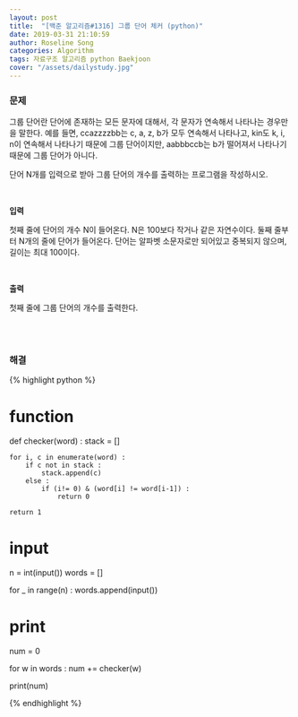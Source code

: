 ```yaml
---
layout: post
title:  "[백준 알고리즘#1316] 그룹 단어 체커 (python)"
date: 2019-03-31 21:10:59
author: Roseline Song
categories: Algorithm
tags: 자료구조 알고리즘 python Baekjoon
cover: "/assets/dailystudy.jpg"
---
```



### 문제

그룹 단어란 단어에 존재하는 모든 문자에 대해서, 각 문자가 연속해서 나타나는 경우만을 말한다. 예를 들면, ccazzzzbb는 c, a, z, b가 모두 연속해서 나타나고, kin도 k, i, n이 연속해서 나타나기 때문에 그룹 단어이지만, aabbbccb는 b가 떨어져서 나타나기 때문에 그룹 단어가 아니다.

단어 N개를 입력으로 받아 그룹 단어의 개수를 출력하는 프로그램을 작성하시오.

<br>

**입력**

첫째 줄에 단어의 개수 N이 들어온다. N은 100보다 작거나 같은 자연수이다. 둘째 줄부터 N개의 줄에 단어가 들어온다. 단어는 알파벳 소문자로만 되어있고 중복되지 않으며, 길이는 최대 100이다.

<br>

**출력**

첫째 줄에 그룹 단어의 개수를 출력한다.

<br>
<br>

### 해결

{% highlight python %}

# function
def checker(word) :
    stack = []
    
    for i, c in enumerate(word) : 
        if c not in stack : 
            stack.append(c)
        else : 
            if (i!= 0) & (word[i] != word[i-1]) :
                return 0
    
    return 1

# input
n = int(input())
words = []

for _ in range(n) : 
    words.append(input())

# print
num = 0 

for w in words :
    num += checker(w)
    
print(num)

{% endhighlight %}

<br>
<br>